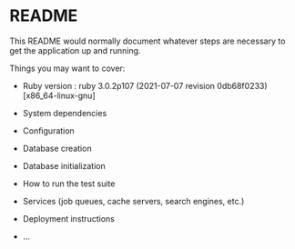# README

This README would normally document whatever steps are necessary to get the
application up and running.

Things you may want to cover:

* Ruby version : ruby 3.0.2p107 (2021-07-07 revision 0db68f0233) [x86_64-linux-gnu]

* System dependencies

* Configuration

* Database creation

* Database initialization

* How to run the test suite

* Services (job queues, cache servers, search engines, etc.)

* Deployment instructions

* ...
